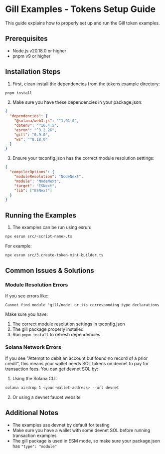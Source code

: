 # Gill Examples - Tokens Setup Guide

This guide explains how to properly set up and run the Gill token examples.

## Prerequisites

- Node.js v20.18.0 or higher
- pnpm v9 or higher

## Installation Steps

1. First, clean install the dependencies from the tokens example directory:
```bash
pnpm install
```

2. Make sure you have these dependencies in your package.json:
```json
{
  "dependencies": {
    "@solana/web3.js": "^1.91.0",
    "dotenv": "^16.4.5",
    "esrun": "^3.2.26",
    "gill": "0.9.0",
    "ws": "^8.18.0"
  }
}
```

3. Ensure your tsconfig.json has the correct module resolution settings:
```json
{
  "compilerOptions": {
    "moduleResolution": "NodeNext",
    "module": "NodeNext",
    "target": "ESNext",
    "lib": ["ESNext"]
  }
}
```

## Running the Examples

1. The examples can be run using esrun:
```bash
npx esrun src/<script-name>.ts
```

For example:
```bash
npx esrun src/3.create-token-mint-builder.ts
```

## Common Issues & Solutions

### Module Resolution Errors
If you see errors like:
```
Cannot find module 'gill/node' or its corresponding type declarations
```
Make sure you have:
1. The correct module resolution settings in tsconfig.json
2. The gill package properly installed
3. Run `pnpm install` to refresh dependencies

### Solana Network Errors
If you see "Attempt to debit an account but found no record of a prior credit", this means your wallet needs SOL tokens on devnet to pay for transaction fees. You can get devnet SOL by:

1. Using the Solana CLI:
```bash
solana airdrop 1 <your-wallet-address> --url devnet
```

2. Or using a devnet faucet website

## Additional Notes
- The examples use devnet by default for testing
- Make sure you have a wallet with some devnet SOL before running transaction examples
- The gill package is used in ESM mode, so make sure your package.json has `"type": "module"`
